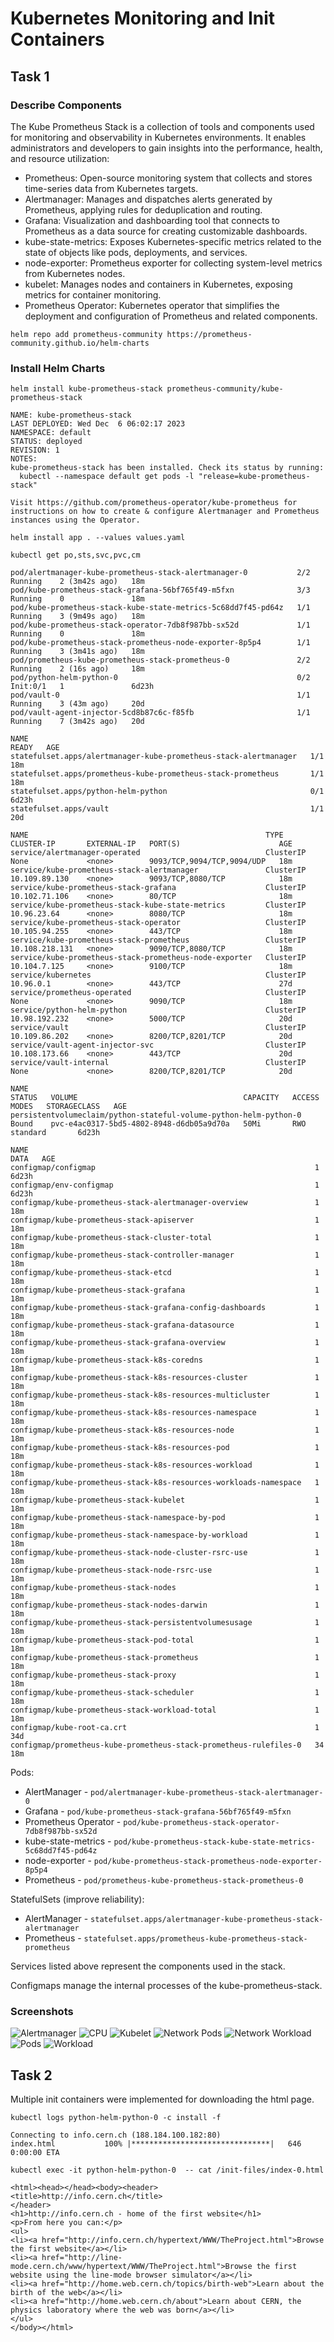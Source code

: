 # Kubernetes Monitoring and Init Containers

## Task 1

### Describe Components

The Kube Prometheus Stack is a collection of tools and components used for monitoring and observability in Kubernetes 
environments. It enables administrators and developers to gain insights into the performance, health, and resource 
utilization:

* Prometheus: Open-source monitoring system that collects and stores time-series data from Kubernetes targets.
* Alertmanager: Manages and dispatches alerts generated by Prometheus, applying rules for deduplication and routing.
* Grafana: Visualization and dashboarding tool that connects to Prometheus as a data source for creating customizable dashboards.
* kube-state-metrics: Exposes Kubernetes-specific metrics related to the state of objects like pods, deployments, and services.
* node-exporter: Prometheus exporter for collecting system-level metrics from Kubernetes nodes.
* kubelet: Manages nodes and containers in Kubernetes, exposing metrics for container monitoring.
* Prometheus Operator: Kubernetes operator that simplifies the deployment and configuration of Prometheus and related components.

`helm repo add prometheus-community https://prometheus-community.github.io/helm-charts`

### Install Helm Charts

`helm install kube-prometheus-stack prometheus-community/kube-prometheus-stack`

```
NAME: kube-prometheus-stack
LAST DEPLOYED: Wed Dec  6 06:02:17 2023
NAMESPACE: default
STATUS: deployed
REVISION: 1
NOTES:
kube-prometheus-stack has been installed. Check its status by running:
  kubectl --namespace default get pods -l "release=kube-prometheus-stack"

Visit https://github.com/prometheus-operator/kube-prometheus for instructions on how to create & configure Alertmanager and Prometheus instances using the Operator.
```

`helm install app . --values values.yaml`

`kubectl get po,sts,svc,pvc,cm`

```
pod/alertmanager-kube-prometheus-stack-alertmanager-0           2/2     Running    2 (3m42s ago)   18m
pod/kube-prometheus-stack-grafana-56bf765f49-m5fxn              3/3     Running    0               18m
pod/kube-prometheus-stack-kube-state-metrics-5c68dd7f45-pd64z   1/1     Running    3 (9m49s ago)   18m
pod/kube-prometheus-stack-operator-7db8f987bb-sx52d             1/1     Running    0               18m
pod/kube-prometheus-stack-prometheus-node-exporter-8p5p4        1/1     Running    3 (3m41s ago)   18m
pod/prometheus-kube-prometheus-stack-prometheus-0               2/2     Running    2 (16s ago)     18m
pod/python-helm-python-0                                        0/2     Init:0/1   1               6d23h
pod/vault-0                                                     1/1     Running    3 (43m ago)     20d
pod/vault-agent-injector-5cd8b87c6c-f85fb                       1/1     Running    7 (3m42s ago)   20d

NAME                                                               READY   AGE
statefulset.apps/alertmanager-kube-prometheus-stack-alertmanager   1/1     18m
statefulset.apps/prometheus-kube-prometheus-stack-prometheus       1/1     18m
statefulset.apps/python-helm-python                                0/1     6d23h
statefulset.apps/vault                                             1/1     20d

NAME                                                     TYPE        CLUSTER-IP       EXTERNAL-IP   PORT(S)                      AGE
service/alertmanager-operated                            ClusterIP   None             <none>        9093/TCP,9094/TCP,9094/UDP   18m
service/kube-prometheus-stack-alertmanager               ClusterIP   10.109.89.130    <none>        9093/TCP,8080/TCP            18m
service/kube-prometheus-stack-grafana                    ClusterIP   10.102.71.106    <none>        80/TCP                       18m
service/kube-prometheus-stack-kube-state-metrics         ClusterIP   10.96.23.64      <none>        8080/TCP                     18m
service/kube-prometheus-stack-operator                   ClusterIP   10.105.94.255    <none>        443/TCP                      18m
service/kube-prometheus-stack-prometheus                 ClusterIP   10.108.218.131   <none>        9090/TCP,8080/TCP            18m
service/kube-prometheus-stack-prometheus-node-exporter   ClusterIP   10.104.7.125     <none>        9100/TCP                     18m
service/kubernetes                                       ClusterIP   10.96.0.1        <none>        443/TCP                      27d
service/prometheus-operated                              ClusterIP   None             <none>        9090/TCP                     18m
service/python-helm-python                               ClusterIP   10.98.192.232    <none>        5000/TCP                     20d
service/vault                                            ClusterIP   10.109.86.202    <none>        8200/TCP,8201/TCP            20d
service/vault-agent-injector-svc                         ClusterIP   10.108.173.66    <none>        443/TCP                      20d
service/vault-internal                                   ClusterIP   None             <none>        8200/TCP,8201/TCP            20d

NAME                                                                STATUS   VOLUME                                     CAPACITY   ACCESS MODES   STORAGECLASS   AGE
persistentvolumeclaim/python-stateful-volume-python-helm-python-0   Bound    pvc-e4ac0317-5bd5-4802-8948-d6db05a9d70a   50Mi       RWO            standard       6d23h

NAME                                                                DATA   AGE
configmap/configmap                                                 1      6d23h
configmap/env-configmap                                             1      6d23h
configmap/kube-prometheus-stack-alertmanager-overview               1      18m
configmap/kube-prometheus-stack-apiserver                           1      18m
configmap/kube-prometheus-stack-cluster-total                       1      18m
configmap/kube-prometheus-stack-controller-manager                  1      18m
configmap/kube-prometheus-stack-etcd                                1      18m
configmap/kube-prometheus-stack-grafana                             1      18m
configmap/kube-prometheus-stack-grafana-config-dashboards           1      18m
configmap/kube-prometheus-stack-grafana-datasource                  1      18m
configmap/kube-prometheus-stack-grafana-overview                    1      18m
configmap/kube-prometheus-stack-k8s-coredns                         1      18m
configmap/kube-prometheus-stack-k8s-resources-cluster               1      18m
configmap/kube-prometheus-stack-k8s-resources-multicluster          1      18m
configmap/kube-prometheus-stack-k8s-resources-namespace             1      18m
configmap/kube-prometheus-stack-k8s-resources-node                  1      18m
configmap/kube-prometheus-stack-k8s-resources-pod                   1      18m
configmap/kube-prometheus-stack-k8s-resources-workload              1      18m
configmap/kube-prometheus-stack-k8s-resources-workloads-namespace   1      18m
configmap/kube-prometheus-stack-kubelet                             1      18m
configmap/kube-prometheus-stack-namespace-by-pod                    1      18m
configmap/kube-prometheus-stack-namespace-by-workload               1      18m
configmap/kube-prometheus-stack-node-cluster-rsrc-use               1      18m
configmap/kube-prometheus-stack-node-rsrc-use                       1      18m
configmap/kube-prometheus-stack-nodes                               1      18m
configmap/kube-prometheus-stack-nodes-darwin                        1      18m
configmap/kube-prometheus-stack-persistentvolumesusage              1      18m
configmap/kube-prometheus-stack-pod-total                           1      18m
configmap/kube-prometheus-stack-prometheus                          1      18m
configmap/kube-prometheus-stack-proxy                               1      18m
configmap/kube-prometheus-stack-scheduler                           1      18m
configmap/kube-prometheus-stack-workload-total                      1      18m
configmap/kube-root-ca.crt                                          1      34d
configmap/prometheus-kube-prometheus-stack-prometheus-rulefiles-0   34     18m
```

Pods: 
- AlertManager - `pod/alertmanager-kube-prometheus-stack-alertmanager-0`
- Grafana - `pod/kube-prometheus-stack-grafana-56bf765f49-m5fxn`
- Prometheus Operator - `pod/kube-prometheus-stack-operator-7db8f987bb-sx52d`
- kube-state-metrics - `pod/kube-prometheus-stack-kube-state-metrics-5c68dd7f45-pd64z`
- node-exporter - `pod/kube-prometheus-stack-prometheus-node-exporter-8p5p4`
- Prometheus - `pod/prometheus-kube-prometheus-stack-prometheus-0`

StatefulSets (improve reliability):
- AlertManager - `statefulset.apps/alertmanager-kube-prometheus-stack-alertmanager`
- Prometheus - `statefulset.apps/prometheus-kube-prometheus-stack-prometheus`

Services listed above represent the components used in the stack.

Configmaps manage the internal processes of the kube-prometheus-stack.

### Screenshots

![Alertmanager](assets/14/alertmanager.png)
![CPU](assets/14/cpu.png)
![Kubelet](assets/14/kubelet.png)
![Network Pods](assets/14/network_pods.png)
![Network Workload](assets/14/network_workload.png)
![Pods](assets/14/pods.png)
![Workload](assets/14/workload.png)

## Task 2

Multiple init containers were implemented for downloading the html page.

`kubectl logs python-helm-python-0 -c install -f`

```
Connecting to info.cern.ch (188.184.100.182:80)
index.html           100% |*******************************|   646   0:00:00 ETA
```

`kubectl exec -it python-helm-python-0  -- cat /init-files/index-0.html`

```
<html><head></head><body><header>
<title>http://info.cern.ch</title>
</header>
<h1>http://info.cern.ch - home of the first website</h1>
<p>From here you can:</p>
<ul>
<li><a href="http://info.cern.ch/hypertext/WWW/TheProject.html">Browse the first website</a></li>
<li><a href="http://line-mode.cern.ch/www/hypertext/WWW/TheProject.html">Browse the first website using the line-mode browser simulator</a></li>
<li><a href="http://home.web.cern.ch/topics/birth-web">Learn about the birth of the web</a></li>
<li><a href="http://home.web.cern.ch/about">Learn about CERN, the physics laboratory where the web was born</a></li>
</ul>
</body></html>
```